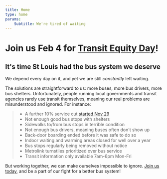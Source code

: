 ```yaml
---
title: Home
type: home
params:
    Subtitle: We're tired of waiting 
---
```

# Join us Feb 4 for [Transit Equity Day](/rider-info/transit-equity-day-2022)!

## It's time St Louis had the bus system we deserve
We depend every day on it, and yet we are still *constantly* left waiting. 

The solutions are straightforward to us: more buses, more bus drivers, more bus shelters. Unfortunately, people running local governments and transit agencies rarely use transit themselves, meaning our real problems are misunderstood and ignored. For instance:

> * A further 10% service cut [started Nov 29](rider-info/november-2021-service-cuts)
> * Not enough good bus stops with shelters
> * Sidewalks to/from bus stops in terrible condition
> * Not enough bus drivers, meaning buses often don't show up
> * Back-door boarding ended before it was safe to do so
> * Indoor waiting and warming areas closed for well over a year
> * Bus stops regularly being removed without notice
> * Metrolink turnstiles prioritized over bus service
> * Transit information only available 7am-6pm Mon-Fri

But working together, we can make ourselves impossible to ignore. [Join us today](join), and be a part of our fight for a better bus system!